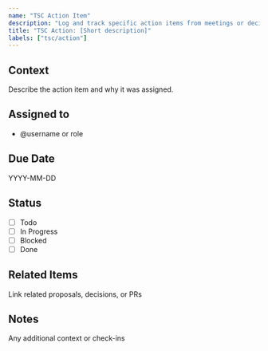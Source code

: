```yaml
---
name: "TSC Action Item"
description: "Log and track specific action items from meetings or decisions"
title: "TSC Action: [Short description]"
labels: ["tsc/action"]
---
```


## Context
Describe the action item and why it was assigned.

## Assigned to
- @username or role

## Due Date
YYYY-MM-DD

## Status
- [ ] Todo
- [ ] In Progress
- [ ] Blocked
- [ ] Done

## Related Items
Link related proposals, decisions, or PRs

## Notes
Any additional context or check-ins
